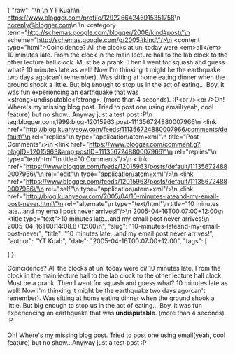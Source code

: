{
  "raw": "<entry>\n  <author>\n    <name>YT Kuah</name>\n    <uri>https://www.blogger.com/profile/12922664246915351758</uri>\n    <email>noreply@blogger.com</email>\n  </author>\n  <category term=\"http://schemas.google.com/blogger/2008/kind#post\"\n    scheme=\"http://schemas.google.com/g/2005#kind\"/>\n  <content type=\"html\">Coincidence? All the clocks at uni today were &lt;em&gt;all&lt;/em&gt; 10 minutes late. From the clock in the main lecture hall to the lab clock to the other lecture hall clock. Must be a prank. Then I went for squash and guess what? 10 minutes late as well! Now I'm thinking it might be the earthquake two days ago(can't remember). Was sitting at home eating dinner when the ground shook a little. But big enough to stop us in the act of eating... Boy, it was fun experiencing an earthquake that was &lt;strong&gt;undisputable&lt;/strong&gt;. (more than 4 seconds). :P&lt;br /&gt;&lt;br /&gt;Oh! Where's my missing blog post. Tried to post one using email(yeah, cool feature) but no show...Anyway just a test post :P</content>\n  <id>tag:blogger.com,1999:blog-12015963.post-111356724880007966</id>\n  <link href=\"http://blog.kuahyeow.com/feeds/111356724880007966/comments/default\"\n    rel=\"replies\"\n    type=\"application/atom+xml\"\n    title=\"Post Comments\"/>\n  <link href=\"https://www.blogger.com/comment.g?blogID=12015963&amp;postID=111356724880007966\"\n    rel=\"replies\"\n    type=\"text/html\"\n    title=\"0 Comments\"/>\n  <link href=\"https://www.blogger.com/feeds/12015963/posts/default/111356724880007966\"\n    rel=\"edit\"\n    type=\"application/atom+xml\"/>\n  <link href=\"https://www.blogger.com/feeds/12015963/posts/default/111356724880007966\"\n    rel=\"self\"\n    type=\"application/atom+xml\"/>\n  <link href=\"http://blog.kuahyeow.com/2005/04/10-minutes-lateand-my-email-post-never.html\"\n    rel=\"alternate\"\n    type=\"text/html\"\n    title=\"10 minutes late...and my email post never arrives!\"/>\n  <published>2005-04-16T00:07:00+12:00</published>\n  <title type=\"text\">10 minutes late...and my email post never arrives!</title>\n  <updated>2005-04-16T00:14:08.8+12:00</updated>\n</entry>",
  "slug": "10-minutes-lateand-my-email-post-never",
  "title": "10 minutes late...and my email post never arrives!",
  "author": "YT Kuah",
  "date": "2005-04-16T00:07:00+12:00",
  "tags": [

  ]
}

Coincidence? All the clocks at uni today were <em>all</em> 10 minutes late. From the clock in the main lecture hall to the lab clock to the other lecture hall clock. Must be a prank. Then I went for squash and guess what? 10 minutes late as well! Now I'm thinking it might be the earthquake two days ago(can't remember). Was sitting at home eating dinner when the ground shook a little. But big enough to stop us in the act of eating... Boy, it was fun experiencing an earthquake that was <strong>undisputable</strong>. (more than 4 seconds). :P<br /><br />Oh! Where's my missing blog post. Tried to post one using email(yeah, cool feature) but no show...Anyway just a test post :P